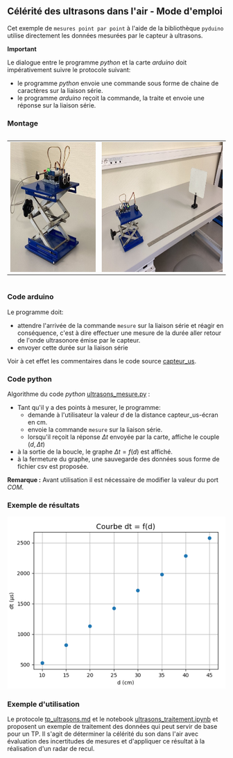 ## Célérité des ultrasons dans l'air - Mode d'emploi

Cet exemple de `mesures point par point` à l'aide de la bibliothèque `pyduino`  utilise directement les données mesurées par le capteur à ultrasons.

**Important**

Le dialogue entre le programme _python_ et la carte _arduino_  doit impérativement suivre le protocole suivant:

- le programme _python_ envoie une commande sous forme de chaine de caractères sur la liaison série.
- le programme _arduino_ reçoit la commande, la traite et envoie une réponse sur la liaison série.

### Montage

<table style="display:inline-block">
<tr><td><img src='data/image_3.jpeg' style = "height: 300px;"></td><td><img src='data/image_5.jpeg' style = "height : 300px;"></td></tr>
</table>

### Code arduino

Le programme doit:
- attendre l'arrivée de la commande `mesure` sur la liaison série et réagir en conséquence, c'est à dire effectuer une mesure de la durée aller retour de l'onde ultrasonore émise par le capteur.
- envoyer cette durée sur la liaison série

Voir à cet effet les commentaires dans le code source [capteur_us](../../arduino/capteur_us/capteur_us.ino).

### Code python

Algorithme du code _python_ [ultrasons_mesure.py](../../tests/ultrasons_mesure.py) :

- Tant qu'il y a des points à mesurer, le programme:
    - demande à l'utilisateur la valeur $d$ de la distance capteur_us-écran en cm.
    - envoie la commande `mesure` sur la liaison série.
    - lorsqu'il reçoit la réponse $\Delta t$ envoyée par la carte, affiche le couple  $(d, \Delta t)$
- à la sortie de la boucle, le graphe $\Delta t = f(d)$ est affiché.
- à la fermeture du graphe, une sauvegarde des données sous forme de fichier csv est proposée.


**Remarque :** Avant utilisation il est nécessaire de modifier la valeur du port _COM_.

### Exemple de résultats

<img src='data/image_6.png'>

### Exemple d'utilisation

Le protocole [tp_ultrasons.md](exemple_TP/tp_ultrasons.md) et le notebook [ultrasons_traitement.ipynb](exemple_TP/ultrasons_traitement.ipynb) et proposent un exemple de traitement des données qui peut servir de base pour un TP. Il s'agit de déterminer la célérité du son dans l'air avec évaluation des incertitudes de mesures et d'appliquer ce résultat à la réalisation d'un radar de recul.
